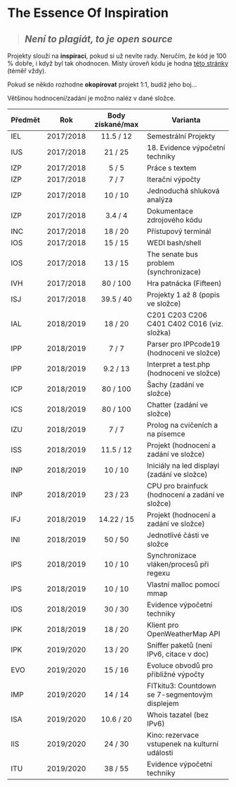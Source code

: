 # The Essence Of Inspiration

>## _Není to plagiát, to je open source_

Projekty slouží na **inspiraci**, pokud si už nevíte rady. Neručím, že kód je 100 % dobře, i když byl tak ohodnocen. Místy úroveň kódu je hodna [této stránky](http://www.hovnokod.cz/) (téměř vždy).


Pokud se někdo rozhodne **okopírovat** projekt 1:1, budiž jeho boj...


Většinou hodnocení/zadání je možno naléz v dané složce.

|Předmět|Rok      |Body získané/max|Varianta                                        |
|--     |:--:     |:--:            |--                                              |
|IEL    |2017/2018|11.5 / 12       |Semestrální Projekty                            |
|IUS    |2017/2018|21 / 25         |18. Evidence výpočetní techniky                 |
|IZP    |2017/2018|5 / 5           |Práce s textem                                  |
|IZP    |2017/2018|7 / 7           |Iterační výpočty                                |
|IZP    |2017/2018|10 / 10         |Jednoduchá shluková analýza                     |
|IZP    |2017/2018|3.4 / 4         |Dokumentace zdrojového kódu                     |
|INC    |2017/2018|18 / 20         |Přístupový terminál                             |
|IOS    |2017/2018|15 / 15         |WEDI bash/shell                                 |
|IOS    |2017/2018|13 / 15         |The senate bus problem (synchronizace)          |
|IVH    |2017/2018|80 / 100        |Hra patnácka (Fifteen)                          |
|ISJ    |2017/2018|39.5 / 40       |Projekty 1 až 8 (popis ve složce)               |
|IAL    |2018/2019|18 / 20         |C201 C203 C206 C401 C402 C016 (viz. složka)     |
|IPP    |2018/2019|7 / 7           |Parser pro IPPcode19 (hodnoceni ve složce)      |
|IPP    |2018/2019|9.2 / 13        |Interpret a test.php (hodnoceni ve složce)      |
|ICP    |2018/2019|80 / 100        |Šachy (zadání ve složce)                        |
|ICS    |2018/2019|80 / 100        |Chatter (zadání ve složce)                      |
|IZU    |2018/2019|7 / 7           |Prolog na cvičeních a na písemce                |
|ISS    |2018/2019|11.5 / 12       |Projekt (hodnocení a zadání ve složce)          |
|INP    |2018/2019|10 / 10         |Iniciály na led displayi (zadání ve složce)     |
|INP    |2018/2019|23 / 23         |CPU pro brainfuck (hodnocení a zadání ve složce)|
|IFJ    |2018/2019|14.22 / 15      |Projekt (hodnocení a zadání ve složce)          |
|INI    |2018/2019|50 / 50         |Jednotlivé části ve složce                      |
|IPS    |2018/2019|10 / 10         |Synchronizace vláken/procesů při regexu         |
|IPS    |2018/2019|10 / 10         |Vlastní malloc pomocí mmap                      |
|IDS    |2018/2019|30 / 30         |Evidence výpočetní techniky                     |
|IPK    |2018/2019|18 / 20         |Klient pro OpenWeatherMap API                   |
|IPK    |2019/2020|13 / 20         |Sniffer paketů (není IPv6, citace v doc)        |
|EVO    |2019/2020|15 / 16         |Evoluce obvodů pro přibližné výpočty            |
|IMP    |2019/2020|14 / 14         |FITkitu3: Countdown se 7-segmentovým displejem  |
|ISA    |2019/2020|10.6 / 20       |Whois tazatel (bez IPv6)                        |
|IIS    |2019/2020|24 / 30         |Kino: rezervace vstupenek na kulturní události  |
|ITU    |2019/2020|38 / 55         |Evidence výpočetní techniky                     |